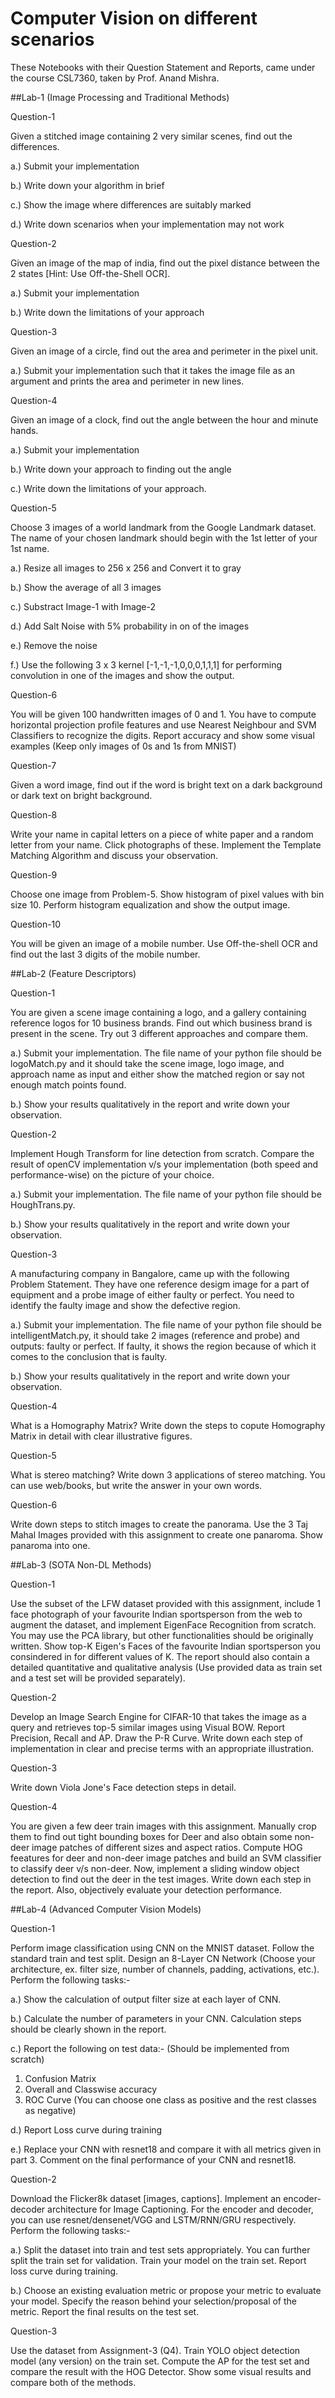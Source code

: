 # Computer Vision on different scenarios

These Notebooks with their Question Statement and Reports, came under the course CSL7360, taken by Prof. Anand Mishra.

##Lab-1 (Image Processing and Traditional Methods)

Question-1

Given a stitched image containing 2 very similar scenes, find out the differences.

a.) Submit your implementation

b.) Write down your algorithm in brief

c.) Show the image where differences are suitably marked

d.) Write down scenarios when your implementation may not work

Question-2

Given an image of the map of india, find out the pixel distance between the 2 states [Hint: Use Off-the-Shell OCR].

a.) Submit your implementation

b.) Write down the limitations of your approach

Question-3

Given an image of a circle, find out the area and perimeter in the pixel unit.

a.) Submit your implementation such that it takes the image file as an argument and prints the area and perimeter in new lines.

Question-4

Given an image of a clock, find out the angle between the hour and minute hands.

a.) Submit your implementation

b.) Write down your approach to finding out the angle

c.) Write down the limitations of your approach.

Question-5

Choose 3 images of a world landmark from the Google Landmark dataset. The name of your chosen landmark should begin with the 1st letter of your 1st name.

a.) Resize all images to 256 x 256 and Convert it to gray

b.) Show the average of all 3 images

c.) Substract Image-1 with Image-2

d.) Add Salt Noise with 5% probability in on of the images

e.) Remove the noise

f.) Use the following 3 x 3 kernel [-1,-1,-1,0,0,0,1,1,1] for performing convolution in one of the images and show the output.

Question-6

You will be given 100 handwritten images of 0 and 1. You have to compute horizontal projection profile features and use Nearest Neighbour and SVM Classifiers to recognize the digits. Report accuracy and show some visual examples (Keep only images of 0s and 1s from MNIST)

Question-7

Given a word image, find out if the word is bright text on a dark background or dark text on bright background.

Question-8

Write your name in capital letters on a piece of white paper and a random letter from your name. Click photographs of these. Implement the Template Matching Algorithm and discuss your observation.

Question-9

Choose one image from Problem-5. Show histogram of pixel values with bin size 10. Perform histogram equalization and show the output image.

Question-10

You will be given an image of a mobile number. Use Off-the-shell OCR and find out the last 3 digits of the mobile number.

##Lab-2 (Feature Descriptors)

Question-1

You are given a scene image containing a logo, and a gallery containing reference logos for 10 business brands. Find out which business brand is present in the scene. Try out 3 different approaches and compare them.

a.) Submit your implementation. The file name of your python file should be logoMatch.py and it should take the scene image, logo image, and approach name as input and either show the matched region or say not enough match points found.

b.) Show your results qualitatively in the report and write down your observation.

Question-2

Implement Hough Transform for line detection from scratch. Compare the result of openCV implementation v/s your implementation (both speed and performance-wise) on the picture of your choice.

a.) Submit your implementation. The file name of your python file should be HoughTrans.py.

b.) Show your results qualitatively in the report and write down your observation.

Question-3

A manufacturing company in Bangalore, came up with the following Problem Statement. They have one reference desigm image for a part of equipment and a probe image of either faulty or perfect. You need to identify the faulty image and show the defective region.

a.) Submit your implementation. The file name of your python file should be intelligentMatch.py, it should take 2 images (reference and probe) and outputs: faulty or perfect. If faulty, it shows the region because of which it comes to the conclusion that is faulty.

b.) Show your results qualitatively in the report and write down your observation.

Question-4

What is a Homography Matrix? Write down the steps to copute Homography Matrix in detail with clear illustrative figures.

Question-5

What is stereo matching? Write down 3 applications of stereo matching. You can use web/books, but write the answer in your own words.

Question-6

Write down steps to stitch images to create the panorama. Use the 3 Taj Mahal Images provided with this assignment to create one panaroma. Show panaroma into one.

##Lab-3 (SOTA Non-DL Methods)

Question-1

Use the subset of the LFW dataset provided with this assignment, include 1 face photograph of your favourite Indian sportsperson from the web to augment the dataset, and implement EigenFace Recognition from scratch. You may use the PCA library, but other functionalities should be originally written. Show top-K Eigen's Faces of the favourite Indian sportsperson you consindered in for different values of K. The report should also contain a detailed quantitative and qualitative analysis (Use provided data as train set and a test set will be provided separately).

Question-2

Develop an Image Search Engine for CIFAR-10 that takes the image as a query and retrieves top-5 similar images using Visual BOW. Report Precision, Recall and AP. Draw the P-R Curve. Write down each step of implementation in clear and precise terms with an appropriate illustration.

Question-3

Write down Viola Jone's Face detection steps in detail.

Question-4

You are given a few deer train images with this assignment. Manually crop them to find out tight bounding boxes for Deer and also obtain some non-deer image patches of different sizes and aspect ratios. Compute HOG feeatures for deer and non-deer image patches and build an SVM classifier to classify deer v/s non-deer. Now, implement a sliding window object detection to find out the deer in the test images. Write down each step in the report. Also, objectively evaluate your detection performance.

##Lab-4 (Advanced Computer Vision Models)

Question-1

Perform image classification using CNN on the MNIST dataset. Follow the standard train and test split. Design an 8-Layer CN Network (Choose your architecture, ex. filter size, number of channels, padding, activations, etc.). Perform the following tasks:-

a.) Show the calculation of output filter size at each layer of CNN.

b.) Calculate the number of parameters in your CNN. Calculation steps should be clearly shown in the report.

c.) Report the following on test data:- (Should be implemented from scratch)

1. Confusion Matrix
2. Overall and Classwise accuracy
3. ROC Curve (You can choose one class as positive and the rest classes as negative)

d.) Report Loss curve during training

e.) Replace your CNN with resnet18 and compare it with all metrics given in part 3. Comment on the final performance of your CNN and resnet18.

Question-2

Download the Flicker8k dataset [images, captions]. Implement an encoder-decoder architecture for Image Captioning. For the encoder and decoder, you can use resnet/densenet/VGG and LSTM/RNN/GRU respectively. Perform the following tasks:-

a.) Split the dataset into train and test sets appropriately. You can further split the train set for validation. Train your model on the train set. Report loss curve during training.

b.) Choose an existing evaluation metric or propose your metric to evaluate your model. Specify the reason behind your selection/proposal of the metric. Report the final results on the test set.

Question-3

Use the dataset from Assignment-3 (Q4). Train YOLO object detection model (any version) on the train set. Compute the AP for the test set and compare the result with the HOG Detector. Show some visual results and compare both of the methods.
